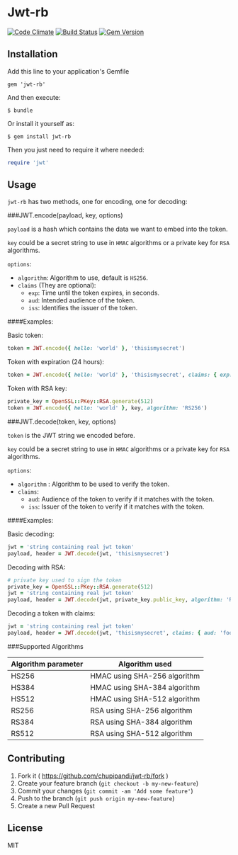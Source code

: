 # Jwt-rb
[![Code Climate](https://codeclimate.com/github/chupipandi/jwt-rb.png)](https://codeclimate.com/github/chupipandi/jwt-rb) [![Build Status](https://travis-ci.org/chupipandi/jwt-rb.svg?branch=master)](https://travis-ci.org/chupipandi/jwt-rb) [![Gem Version](https://badge.fury.io/rb/jwt-rb.svg)](http://badge.fury.io/rb/jwt-rb)

## Installation

Add this line to your application's Gemfile

    gem 'jwt-rb'

And then execute:

    $ bundle

Or install it yourself as:

    $ gem install jwt-rb
    
Then you just need to require it where needed:

```ruby
require 'jwt'
```

## Usage

`jwt-rb` has two methods, one for encoding, one for decoding:

###JWT.encode(payload, key, options)

`payload` is a hash which contains the data we want to embed into the token.

`key` could be a secret string to use in `HMAC` algorithms or a private key for `RSA` algorithms.

`options`:

* `algorithm`: Algorithm to use, default is `HS256`.
* `claims` (They are optional):
    * `exp`: Time until the token expires, in seconds.
    * `aud`: Intended audience of the token.
    * `iss`: Identifies the issuer of the token.
    
####Examples:

Basic token:
```ruby
token = JWT.encode({ hello: 'world' }, 'thisismysecret')
```

Token with expiration (24 hours):
```ruby
token = JWT.encode({ hello: 'world' }, 'thisismysecret', claims: { exp: 86400 })
```

Token with RSA key:
```ruby
private_key = OpenSSL::PKey::RSA.generate(512)
token = JWT.encode({ hello: 'world' }, key, algorithm: 'RS256')
```

###JWT.decode(token, key, options)

`token` is the JWT string we encoded before.

`key` could be a secret string to use in `HMAC` algorithms or a private key for `RSA` algorithms.

`options`:
 
* `algorithm` : Algorithm to be used to verify the token.
* `claims`:
    * `aud`: Audience of the token to verify if it matches with the token.
    * `iss`: Issuer of the token to verify if it matches with the token.

####Examples:

Basic decoding:
```ruby
jwt = 'string containing real jwt token'
payload, header = JWT.decode(jwt, 'thisismysecret')
```

Decoding with RSA:
```ruby
# private key used to sign the token
private_key = OpenSSL::PKey::RSA.generate(512)
jwt = 'string containing real jwt token'
payload, header = JWT.decode(jwt, private_key.public_key, algorithm: 'RS256')
```

Decoding a token with claims:
```ruby
jwt = 'string containing real jwt token'
payload, header = JWT.decode(jwt, 'thisismysecret', claims: { aud: 'foo' })
```
    
###Supported Algorithms

Algorithm parameter | Algorithm used
----------|-------
HS256 | HMAC using SHA-256 algorithm
HS384 | HMAC using SHA-384 algorithm
HS512 | HMAC using SHA-512 algorithm
RS256 | RSA using SHA-256 algorithm
RS384 | RSA using SHA-384 algorithm
RS512 | RSA using SHA-512 algorithm
        
## Contributing

1. Fork it ( https://github.com/chupipandi/jwt-rb/fork )
2. Create your feature branch (`git checkout -b my-new-feature`)
3. Commit your changes (`git commit -am 'Add some feature'`)
4. Push to the branch (`git push origin my-new-feature`)
5. Create a new Pull Request

## License

MIT
